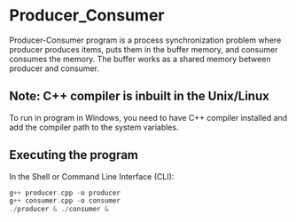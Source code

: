 # Producer_Consumer
Producer-Consumer program is a process synchronization problem where producer produces items, puts them in the buffer memory, and consumer consumes the memory. The buffer works as a shared memory between producer and consumer.

## Note: C++ compiler is inbuilt in the Unix/Linux
To run in program in Windows, you need to have C++ compiler installed and add the compiler path to the system variables.

## Executing the program
In the Shell or Command Line Interface (CLI):
```C++
g++ producer.cpp -o producer
g++ consumer.cpp -o consumer
./producer & ./consumer &

```